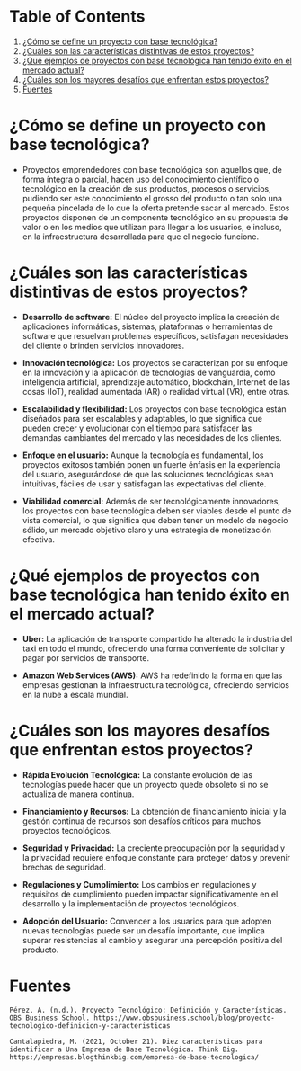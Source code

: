 
# Table of Contents

1.  [¿Cómo se define un proyecto con base tecnológica?](#orgefc2d84)
2.  [¿Cuáles son las características distintivas de estos proyectos?](#orgbdafe6f)
3.  [¿Qué ejemplos de proyectos con base tecnológica han tenido éxito en el mercado actual?](#org153fb75)
4.  [¿Cuáles son los mayores desafíos que enfrentan estos proyectos?](#org19670da)
5.  [Fuentes](#org0cc9035)



<a id="orgefc2d84"></a>

# ¿Cómo se define un proyecto con base tecnológica?

-   Proyectos emprendedores con base tecnológica son aquellos que, de
    forma íntegra o parcial, hacen uso del conocimiento científico o
    tecnológico en la creación de sus productos, procesos o servicios,
    pudiendo ser este conocimiento el grosso del producto o tan solo una
    pequeña pincelada de lo que la oferta pretende sacar al
    mercado. Estos proyectos disponen de un componente tecnológico en su
    propuesta de valor o en los medios que utilizan para llegar a los
    usuarios, e incluso, en la infraestructura desarrollada para que el
    negocio funcione.


<a id="orgbdafe6f"></a>

# ¿Cuáles son las características distintivas de estos proyectos?

-   **Desarrollo de software:** El núcleo del proyecto implica la creación
    de aplicaciones informáticas, sistemas, plataformas o herramientas
    de software que resuelvan problemas específicos, satisfagan
    necesidades del cliente o brinden servicios innovadores.

-   **Innovación tecnológica:** Los proyectos se caracterizan por su enfoque
    en la innovación y la aplicación de tecnologías de vanguardia, como
    inteligencia artificial, aprendizaje automático, blockchain,
    Internet de las cosas (IoT), realidad aumentada (AR) o realidad
    virtual (VR), entre otras.

-   **Escalabilidad y flexibilidad:** Los proyectos con base tecnológica
    están diseñados para ser escalables y adaptables, lo que significa
    que pueden crecer y evolucionar con el tiempo para satisfacer las
    demandas cambiantes del mercado y las necesidades de los clientes.

-   **Enfoque en el usuario:** Aunque la tecnología es fundamental, los
    proyectos exitosos también ponen un fuerte énfasis en la experiencia
    del usuario, asegurándose de que las soluciones tecnológicas sean
    intuitivas, fáciles de usar y satisfagan las expectativas del cliente.

-   **Viabilidad comercial:** Además de ser tecnológicamente innovadores,
    los proyectos con base tecnológica deben ser viables desde el punto
    de vista comercial, lo que significa que deben tener un modelo de
    negocio sólido, un mercado objetivo claro y una estrategia de
    monetización efectiva.


<a id="org153fb75"></a>

# ¿Qué ejemplos de proyectos con base tecnológica han tenido éxito en el mercado actual?

-   **Uber:** La aplicación de transporte compartido ha alterado la
    industria del taxi en todo el mundo, ofreciendo una forma
    conveniente de solicitar y pagar por servicios de transporte.

-   **Amazon Web Services (AWS):** AWS ha redefinido la forma en que las
    empresas gestionan la infraestructura tecnológica, ofreciendo
    servicios en la nube a escala mundial.


<a id="org19670da"></a>

# ¿Cuáles son los mayores desafíos que enfrentan estos proyectos?

-   **Rápida Evolución Tecnológica:** La constante evolución de las
    tecnologías puede hacer que un proyecto quede obsoleto si no se
    actualiza de manera continua.

-   **Financiamiento y Recursos:** La obtención de financiamiento inicial
    y la gestión continua de recursos son desafíos críticos para muchos
    proyectos tecnológicos.

-   **Seguridad y Privacidad:** La creciente preocupación por la seguridad
    y la privacidad requiere enfoque constante para proteger datos y
    prevenir brechas de seguridad.

-   **Regulaciones y Cumplimiento:** Los cambios en regulaciones y
    requisitos de cumplimiento pueden impactar significativamente en el
    desarrollo y la implementación de proyectos tecnológicos.

-   **Adopción del Usuario:** Convencer a los usuarios para que adopten
    nuevas tecnologías puede ser un desafío importante, que implica
    superar resistencias al cambio y asegurar una percepción positiva
    del producto.


<a id="org0cc9035"></a>

# Fuentes

    Pérez, A. (n.d.). Proyecto Tecnológico: Definición y Características. OBS Business School. https://www.obsbusiness.school/blog/proyecto-tecnologico-definicion-y-caracteristicas
    
    Cantalapiedra, M. (2021, October 21). Diez características para identificar a Una Empresa de Base Tecnológica. Think Big. https://empresas.blogthinkbig.com/empresa-de-base-tecnologica/

